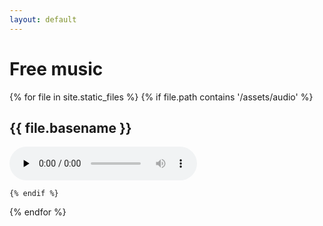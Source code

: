 ```yaml
---
layout: default
---
```


# Free music

{% for file in site.static_files %}
    {% if file.path contains '/assets/audio' %}

## {{ file.basename }}
<audio preload="none" controls>
    <source src="{{ file.path }}">
</audio>

    {% endif %}
{% endfor %}
